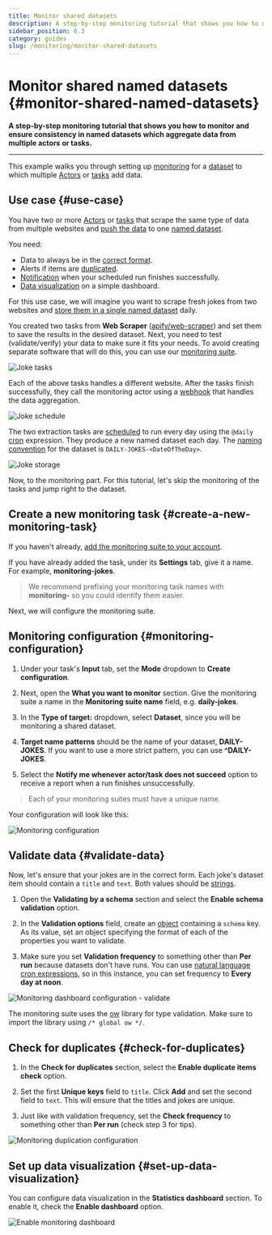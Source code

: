 ```yaml
---
title: Monitor shared datasets
description: A step-by-step monitoring tutorial that shows you how to monitor and ensure consistency in named datasets which aggregate data from multiple actors or tasks.
sidebar_position: 6.3
category: guides
slug: /monitoring/monitor-shared-datasets
---
```



# Monitor shared named datasets {#monitor-shared-named-datasets}

**A step-by-step monitoring tutorial that shows you how to monitor and ensure consistency in named datasets which aggregate data from multiple actors or tasks.**

---

This example walks you through setting up [monitoring](https://apify.com/apify/monitoring) for a [dataset](../storage/dataset.md) to which multiple [Actors](../actors/index.md) or [tasks](../actors/running/tasks.md) add data.

## Use case {#use-case}

You have two or more [Actors](../actors/index.md) or [tasks](../actors/running/tasks.md) that scrape the same type of data from multiple websites and [push the data](../storage/dataset.md) to one [named dataset](../storage/index.md#named-and-unnamed-storages).

You need:

- Data to always be in the [correct format](#validate-data).
- Alerts if items are [duplicated](#check-for-duplicates).
- [Notification](./index.md) when your scheduled run finishes successfully.
- [Data visualization](#set-up-data-visualization) on a simple dashboard.

For this use case, we will imagine you want to scrape fresh jokes from two websites and [store them in a single named dataset](../storage/dataset.md) daily.

You created two tasks from **Web Scraper** ([apify/web-scraper](https://apify.com/apify/web-scraper)) and set them to save the results in the desired dataset. Next, you need to test (validate/verify) your data to make sure it fits your needs. To avoid creating separate software that will do this, you can use our [monitoring suite](https://apify.com/apify/monitoring).

![Joke tasks](./images/joke-scraper-tasks.png)

Each of the above tasks handles a different website. After the tasks finish successfully, they call the monitoring actor using a [webhook](../integrations/webhooks/index.md) that handles the data aggregation.

![Joke schedule](./images/joke-schedule.png)

The two extraction tasks are [scheduled](../schedules.md) to run every day using the `@daily` [cron](https://crontab.guru) expression. They produce a new named dataset each day. The [naming convention](https://en.wikipedia.org/wiki/Naming_convention_(programming)) for the dataset is `DAILY-JOKES-<DateOfTheDay>`.

![Joke storage](./images/joke-storage.png)

Now, to the monitoring part. For this tutorial, let's skip the monitoring of the tasks and jump right to the dataset.

## Create a new monitoring task {#create-a-new-monitoring-task}

If you haven't already, [add the monitoring suite to your account](./index.md).

If you have already added the task, under its **Settings** tab, give it a name. For example, **monitoring-jokes**.

> We recommend prefixing your monitoring task names with **monitoring-** so you could identify them easier.

Next, we will configure the monitoring suite.

## Monitoring configuration {#monitoring-configuration}

1. Under your task's **Input** tab, set the **Mode** dropdown to **Create configuration**.

2. Next, open the **What you want to monitor** section. Give the monitoring suite a name in the **Monitoring suite name** field, e.g. **daily-jokes**.

3. In the **Type of target:** dropdown, select **Dataset**, since you will be monitoring a shared dataset.

4. **Target name patterns** should be the name of your dataset, **DAILY-JOKES**. If you want to use a more strict pattern, you can use **^DAILY-JOKES**.

5. Select the **Notify me whenever actor/task does not succeed** option to receive a report when a run finishes unsuccessfully.

> Each of your monitoring suites must have a unique name.

Your configuration will look like this:

![Monitoring configuration](./images/joke-monitoring-config.png)

## Validate data {#validate-data}

Now, let's ensure that your jokes are in the correct form. Each joke's dataset item should contain a `title` and `text`. Both values should be [strings](https://developer.mozilla.org/en-US/docs/Web/JavaScript/Reference/Global_Objects/String).

1. Open the **Validating by a schema** section and select the **Enable schema validation** option.

2. In the **Validation options** field, create an [object](https://javascript.info/object) containing a `schema` key. As its value, set an object specifying the format of each of the properties you want to validate.

3. Make sure you set **Validation frequency** to something other than **Per run** because datasets don't have runs. You can use [natural language cron expressions](https://github.com/darkeyedevelopers/natural-cron.js), so in this instance, you can set frequency to **Every day at noon**.

![Monitoring dashboard configuration - validate](./images/joke-validate-schema.png)

The monitoring suite uses the [ow](https://www.npmjs.com/package/ow) library for type validation. Make sure to import the library using `/* global ow */`.

## Check for duplicates {#check-for-duplicates}

1. In the **Check for duplicates** section, select the **Enable duplicate items check** option.

2. Set the first **Unique keys** field to `title`. Click **Add** and set the second field to `text`. This will ensure that the titles and jokes are unique.

3. Just like with validation frequency, set the **Check frequency** to something other than **Per run** (check step 3 for tips).

![Monitoring duplication configuration](./images/joke-duplicates.png)

## Set up data visualization {#set-up-data-visualization}

You can configure data visualization in the **Statistics dashboard** section. To enable it, check the **Enable dashboard** option.

![Enable monitoring dashboard](./images/enable-dashboard.png)
